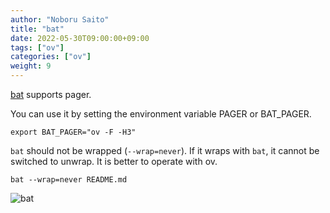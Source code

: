 ```yaml
---
author: "Noboru Saito"
title: "bat"
date: 2022-05-30T09:00:00+09:00
tags: ["ov"]
categories: ["ov"]
weight: 9
---
```


[bat](https://github.com/sharkdp/bat) supports pager.

You can use it by setting the environment variable PAGER or BAT_PAGER.

```console
export BAT_PAGER="ov -F -H3"
```

`bat` should not be wrapped (`--wrap=never`).
If it wraps with `bat`, it cannot be switched to unwrap.
It is better to operate with ov.

```console
bat --wrap=never README.md
```

![bat](/ov/bat.png)
